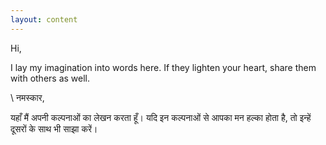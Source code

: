 ```yaml
---
layout: content
---
```


Hi,

I lay my imagination into words here. If they lighten your heart, share them with others as well. 

\\
नमस्कार,

यहाँ मैं अपनी कल्पनाओं का लेखन करता हूँ। यदि इन कल्पनाओं से आपका मन हल्का होता है, तो इन्हें दूसरों के साथ भी साझा करें। 